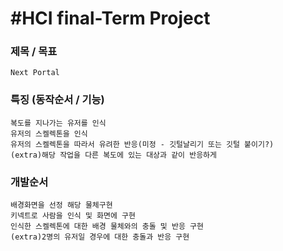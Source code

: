 #HCI final-Term Project
===

### 제목 / 목표
```
Next Portal
```

### 특징 (동작순서 / 기능)
```
복도를 지나가는 유저를 인식
유저의 스켈렉톤을 인식
유저의 스켈렉톤을 따라서 유려한 반응(미정 - 깃털날리기 또는 깃털 붙이기?)
(extra)해당 작업을 다른 복도에 있는 대상과 같이 반응하게 
```
### 개발순서
```
배경화면을 선정 해당 물체구현
키넥트로 사람을 인식 및 화면에 구현
인식한 스켈렉톤에 대한 배경 물체와의 충돌 및 반응 구현
(extra)2명의 유저일 경우에 대한 충돌과 반응 구현
```
